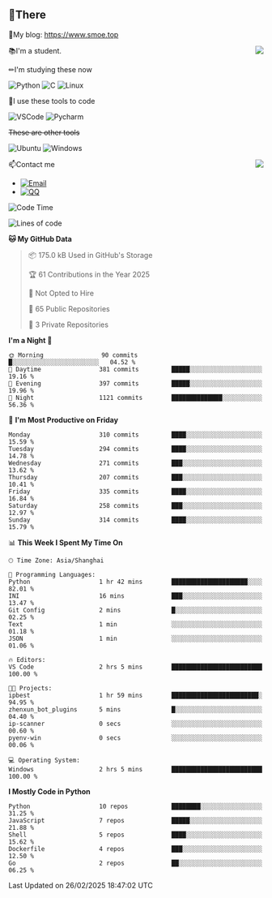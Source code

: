 
## 👏There

📰My blog: https://www.smoe.top

<img align="right" src="https://github-readme-stats.vercel.app/api/top-langs/?username=AkashiCoin"/>


📚I'm a student.

✏I'm studying these now

![Python](https://img.shields.io/badge/-Python-blue?style=flat-square&logo=Python&logoColor=fff)
![C](https://img.shields.io/badge/-C-585858?style=flat-square&logo=C&logoColor=fff)
![Linux](https://img.shields.io/badge/-Linux-black?style=flat-square&logo=Linux&logoColor=fff)

🔨I use these tools to code

![VSCode](https://img.shields.io/badge/-VSCode-blue?style=flat-square&logo=visualstudiocode&logoColor=fff)
![Pycharm](https://img.shields.io/badge/-Pycharm-green?style=flat-square&logo=pycharm&logoColor=fff)

 ~~These are other tools~~

![Ubuntu](https://img.shields.io/badge/-Ubuntu-orange?style=flat-square&logo=Ubuntu&logoColor=fff)
![Windows](https://img.shields.io/badge/-Windows-blue?style=flat-square&logo=Windows&logoColor=fff)

<img align="right" src="https://github-readme-stats.vercel.app/api?username=AkashiCoin" />


📫Contact me

* [![Email](https://img.shields.io/badge/Email-l1040186796@gmail.com-1?style=social&logoColor=fff)](mailto:l1040186796@gmail.com)
* [![QQ](https://img.shields.io/badge/QQ-1040186796-1?style=social&logoColor=fff)](tencent://AddContact/?fromId=45&fromSubId=1&subcmd=all&uin=1040186796&website=www.oicqzone.com)

<!--START_SECTION:waka-->
![Code Time](http://img.shields.io/badge/Code%20Time-1%2C382%20hrs%2039%20mins-blue)

![Lines of code](https://img.shields.io/badge/From%20Hello%20World%20I%27ve%20Written-370.2%20thousand%20lines%20of%20code-blue)

**🐱 My GitHub Data** 

> 📦 175.0 kB Used in GitHub's Storage 
 > 
> 🏆 61 Contributions in the Year 2025
 > 
> 🚫 Not Opted to Hire
 > 
> 📜 65 Public Repositories 
 > 
> 🔑 3 Private Repositories 
 > 
**I'm a Night 🦉** 

```text
🌞 Morning                90 commits          █░░░░░░░░░░░░░░░░░░░░░░░░   04.52 % 
🌆 Daytime                381 commits         █████░░░░░░░░░░░░░░░░░░░░   19.16 % 
🌃 Evening                397 commits         █████░░░░░░░░░░░░░░░░░░░░   19.96 % 
🌙 Night                  1121 commits        ██████████████░░░░░░░░░░░   56.36 % 
```
📅 **I'm Most Productive on Friday** 

```text
Monday                   310 commits         ████░░░░░░░░░░░░░░░░░░░░░   15.59 % 
Tuesday                  294 commits         ████░░░░░░░░░░░░░░░░░░░░░   14.78 % 
Wednesday                271 commits         ███░░░░░░░░░░░░░░░░░░░░░░   13.62 % 
Thursday                 207 commits         ███░░░░░░░░░░░░░░░░░░░░░░   10.41 % 
Friday                   335 commits         ████░░░░░░░░░░░░░░░░░░░░░   16.84 % 
Saturday                 258 commits         ███░░░░░░░░░░░░░░░░░░░░░░   12.97 % 
Sunday                   314 commits         ████░░░░░░░░░░░░░░░░░░░░░   15.79 % 
```


📊 **This Week I Spent My Time On** 

```text
🕑︎ Time Zone: Asia/Shanghai

💬 Programming Languages: 
Python                   1 hr 42 mins        █████████████████████░░░░   82.01 % 
INI                      16 mins             ███░░░░░░░░░░░░░░░░░░░░░░   13.47 % 
Git Config               2 mins              █░░░░░░░░░░░░░░░░░░░░░░░░   02.25 % 
Text                     1 min               ░░░░░░░░░░░░░░░░░░░░░░░░░   01.18 % 
JSON                     1 min               ░░░░░░░░░░░░░░░░░░░░░░░░░   01.06 % 

🔥 Editors: 
VS Code                  2 hrs 5 mins        █████████████████████████   100.00 % 

🐱‍💻 Projects: 
ipbest                   1 hr 59 mins        ████████████████████████░   94.95 % 
zhenxun_bot_plugins      5 mins              █░░░░░░░░░░░░░░░░░░░░░░░░   04.40 % 
ip-scanner               0 secs              ░░░░░░░░░░░░░░░░░░░░░░░░░   00.60 % 
pyenv-win                0 secs              ░░░░░░░░░░░░░░░░░░░░░░░░░   00.06 % 

💻 Operating System: 
Windows                  2 hrs 5 mins        █████████████████████████   100.00 % 
```

**I Mostly Code in Python** 

```text
Python                   10 repos            ████████░░░░░░░░░░░░░░░░░   31.25 % 
JavaScript               7 repos             █████░░░░░░░░░░░░░░░░░░░░   21.88 % 
Shell                    5 repos             ████░░░░░░░░░░░░░░░░░░░░░   15.62 % 
Dockerfile               4 repos             ███░░░░░░░░░░░░░░░░░░░░░░   12.50 % 
Go                       2 repos             ██░░░░░░░░░░░░░░░░░░░░░░░   06.25 % 
```




 Last Updated on 26/02/2025 18:47:02 UTC
<!--END_SECTION:waka-->
